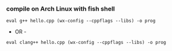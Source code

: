 ### compile on Arch Linux with fish shell
```fish
eval g++ hello.cpp (wx-config --cppflags --libs) -o prog
```
- OR -
```fish
eval clang++ hello.cpp (wx-config --cppflags --libs) -o prog
```
